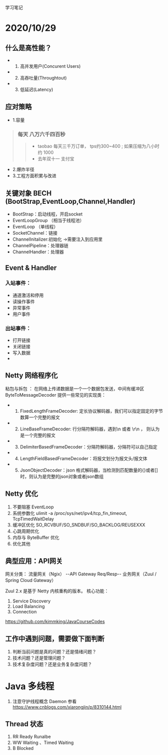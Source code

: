 学习笔记

# 2020/10/29 #
## 什么是高性能？ ##
- 1. 高并发用户(Concurent Users)
- 2. 高吞吐量(Throughtout)
- 3. 低延迟(Latency)

## 应对策略 ##
- 1.容量
>### 每天 八万六千四百秒 ###
>>  * taobao 每天三千万订单， tps约300~400 ; 如果压缩为八小时 约 1000
>>  * 去年双十一 支付宝

- 2.爆炸半径
- 3.工程方面积累与改进

## 关键对象  BECH (BootStrap,EventLoop,Channel,Handler) ##
- BootStrap：启动线程，开启socket
- EventLoopGroup （相当于线程池）
- EventLoop （单线程）
- SocketChannel：链接
- ChannelInitalizer:初始化 ->需要注入到应用里
- ChannelPipeline：处理器链
- ChannelHandler：处理器

## Event & Handler ##
### 入站事件： ###
 * 通道激活和停用
 * 读操作事件
 * 异常事件
 * 用户事件
### 出站事件： ###
 * 打开链接
 * 关闭链接
 * 写入数据
 *

## Netty 网络程序化 ##
粘包与拆包 ： 在网络上传递数据是一个一个数据包发送，中间有缓冲区
ByteToMessageDecoder 提供一些常见的实现类：
 - 1. FixedLengthFrameDecoder: 定长协议解码器，我们可以指定固定的字节数算一个完整的报文
 - 2. LineBaseFrameDecoder: 行分隔符解码器，遇到\n 或者 \r\n ， 则认为是一个完整的报文
 - 3. DelimiterBasedFrameDecoder：分隔符解码器，分隔符可以自己指定
 - 4. LengthFieldBasedFrameDecoder：将报文划分为报文头/报文体
 - 5. JsonObjectDecoder：json 格式解码器，当检测到匹配数量的{}或者[]时，则认为是完整的json对象或者json数组

## Netty 优化 ##
 1. 不要阻塞 EventLoop
 2. 系统参数化 ulimit -a    /proc/sys/net/ipv4/tcp_fin_timeout, TcpTimedWaitDelay
 3. 缓冲区优化 SO_RCVBUF/SO_SNDBUF/SO_BACKLOG/REUSEXXX
 4. 心跳周期优化
 5. 内存与 ByteBuffer 优化
 6. 优化其他

## 典型应用：API网关 ##
网关分类：
流量网关（Ngix）  --API Gateway Req/Resp--  业务网关（Zuul / Spring Cloud Gateway）

Zuul 2.x 是基于 Netty 内核重构的版本。
核心功能：
1. Service Discovery
2. Load Balancing
3. Connection

https://github.com/kimmking/JavaCourseCodes

## 工作中遇到问题，需要做下面判断 ##
1. 判断当前问题是真的问题？还是情绪问题？
2. 技术问题？还是管理问题？
3. 技术复杂度问题？还是业务复杂度问题？

# Java 多线程 #
1. 注意守护线程概念 Daemon 参看 https://www.cnblogs.com/xiarongjin/p/8310144.html

## Thread 状态
1. RR Ready Runalbe
2. WW Waiting 、Timed Waiting
3. B Blocked

